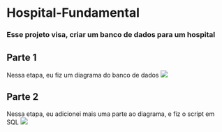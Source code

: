 # Hospital-Fundamental
### Esse projeto visa, criar um banco de dados para um hospital
## Parte 1
Nessa etapa, eu fiz um diagrama do banco de dados
<img src="https://i.postimg.cc/dthNxgjj/Diagrama-Hospital.png"/>

## Parte 2
Nessa etapa, eu adicionei mais uma parte ao diagrama, e fiz o script em SQL
<img src="https://i.postimg.cc/nr4DwgVK/Hospital-Diagram2.png"/>
